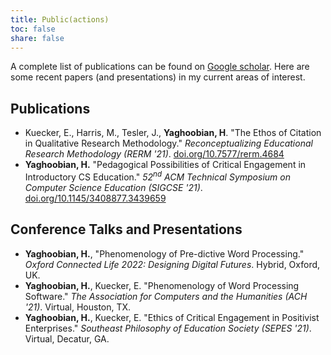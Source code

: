 ```yaml
---
title: Public(actions)
toc: false
share: false
---
```


A complete list of publications can be found on [Google scholar](https://scholar.google.com/citations?hl=en&user=5Ax8m6sAAAAJ&view_op=list_works&sortby=pubdate). Here are some recent papers (and presentations) in my current areas of interest.

## Publications
* Kuecker, E., Harris, M., Tesler, J., __Yaghoobian, H__.  "The Ethos of Citation in Qualitative Research Methodology." _Reconceptualizing Educational Research Methodology (RERM '21)_. [doi.org/10.7577/rerm.4684](https://doi.org/10.7577/rerm.4684)
* __Yaghoobian, H.__ "Pedagogical Possibilities of Critical Engagement in Introductory CS Education." _52<sup>nd</sup> ACM Technical Symposium on Computer Science Education (SIGCSE '21)_. [doi.org/10.1145/3408877.3439659](https://doi.org/10.1145/3408877.3439659)
        


## Conference Talks and Presentations
* __Yaghoobian, H.__, "Phenomenology of Pre-dictive Word Processing." _Oxford Connected Life 2022: Designing Digital Futures_. Hybrid, Oxford, UK. 
* __Yaghoobian, H.__, Kuecker, E. "Phenomenology of Word Processing Software." _The Association for Computers and the Humanities (ACH '21)_. Virtual, Houston, TX.  
* __Yaghoobian, H.__, Kuecker, E. "Ethics of Critical Engagement in Positivist Enterprises." _Southeast Philosophy of Education Society (SEPES '21)_. Virtual, Decatur, GA. 



